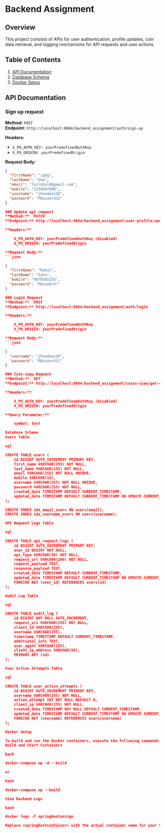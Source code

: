 # Backend Assignment

## Overview
This project consists of APIs for user authentication, profile updates, coin data retrieval, and logging mechanisms for API requests and user actions.

## Table of Contents
1. [API Documentation](#api-documentation)
2. [Database Schema](#database-schema)
3. [Docker Setup](#docker-setup)

## API Documentation

### Sign up request
**Method:** `POST`  
**Endpoint:** `http://localhost:8084/backend_assignment/auth/sign-up`

**Headers:**
- `X_PO_AUTH_KEY: yourPredefinedAuthKey`
- `X_PO_ORIGIN: yourPredefinedOrigin`

**Request Body:**
```json
{
  "firstName": "jgdg",
  "lastName": "Doe",
  "email": "forrahul8@gmail.com",
  "mobile": "1234567890",
  "username": "jhondoe120",
  "password": "P@ssowrd12"
}

### Update api request
**Method:** `PATCH`  
**Endpoint:** http://localhost:8084/backend_assignment/user-profile/update

**Headers:**

    X_PO_AUTH_KEY: yourPredefinedAuthKey (disabled)
    X_PO_ORIGIN: yourPredefinedOrigin

**Request Body:**
```json

{
  "firstName": "Rahul",
  "lastName": "Saha",
  "mobile": "9679165255",
  "password": "P@ssw0rd!"
}

### Login Request
**Method:** `POST`  
**Endpoint:** http://localhost:8084/backend_assignment/auth/login

**Headers:**

    X_PO_AUTH_KEY: yourPredefinedAuthKey
    X_PO_ORIGIN: yourPredefinedOrigin

**Request Body:**
```json

{
  "username": "jhondoe120",
  "password": "P@ssowrd12"
}

### Coin view Request
**Method:** `GET`  
**Endpoint:** http://localhost:8084/backend_assignment/coins-view/get-coins-data?symbol=test

**Headers:**

    X_PO_AUTH_KEY: yourPredefinedAuthKey (disabled)
    X_PO_ORIGIN: yourPredefinedOrigin

**Query Parameter:**

    symbol: test

Database Schema
Users Table

sql

CREATE TABLE users (
    id BIGINT AUTO_INCREMENT PRIMARY KEY,
    first_name VARCHAR(255) NOT NULL,
    last_name VARCHAR(255) NOT NULL,
    email VARCHAR(255) NOT NULL UNIQUE,
    mobile VARCHAR(15),
    username VARCHAR(255) NOT NULL UNIQUE,
    password VARCHAR(255) NOT NULL,
    created_date TIMESTAMP DEFAULT CURRENT_TIMESTAMP,
    updated_date TIMESTAMP DEFAULT CURRENT_TIMESTAMP ON UPDATE CURRENT_TIMESTAMP
);

CREATE INDEX idx_email_users ON users(email);
CREATE INDEX idx_username_users ON users(username);

API Request Logs Table

sql

CREATE TABLE api_request_logs (
    id BIGINT AUTO_INCREMENT PRIMARY KEY,
    user_id BIGINT NOT NULL,
    api_type VARCHAR(50) NOT NULL,
    request_url VARCHAR(200) NOT NULL,
    request_payload TEXT,
    response_payload TEXT,
    created_date TIMESTAMP DEFAULT CURRENT_TIMESTAMP,
    updated_date TIMESTAMP DEFAULT CURRENT_TIMESTAMP ON UPDATE CURRENT_TIMESTAMP,
    FOREIGN KEY (user_id) REFERENCES users(id)
);

Audit Log Table

sql

CREATE TABLE audit_log (
    id BIGINT NOT NULL AUTO_INCREMENT,
    request_uri VARCHAR(255) NOT NULL,
    client_id VARCHAR(255),
    username VARCHAR(255),
    timestamp TIMESTAMP DEFAULT CURRENT_TIMESTAMP,
    additional_info TEXT,
    user_agent VARCHAR(255),
    client_ip_address VARCHAR(50),
    PRIMARY KEY (id)
);

User Action Attempts Table

sql

CREATE TABLE user_action_attempts (
    id BIGINT AUTO_INCREMENT PRIMARY KEY,
    username VARCHAR(255) NOT NULL,
    action_attempt INT NOT NULL DEFAULT 0,
    client_ip VARCHAR(255) NOT NULL,
    created_date TIMESTAMP NOT NULL DEFAULT CURRENT_TIMESTAMP,
    updated_date TIMESTAMP DEFAULT CURRENT_TIMESTAMP ON UPDATE CURRENT_TIMESTAMP,
    FOREIGN KEY (username) REFERENCES users(username)
);

Docker Setup

To build and run the Docker containers, execute the following commands:
Build and Start Containers

bash

docker-compose up -d --build

or

bash

docker-compose up --build

View Backend Logs

bash

docker logs -f springbootassign

Replace <springbootcontainer> with the actual container name for your Spring Boot application.
